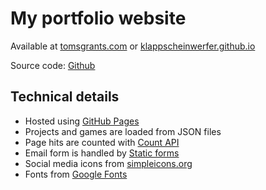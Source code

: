# My portfolio website
Available at [tomsgrants.com](https://tomsgrants.com/) or [klappscheinwerfer.github.io](https://klappscheinwerfer.github.io/)

Source code: [Github](https://github.com/klappscheinwerfer/klappscheinwerfer.github.io)

## Technical details
* Hosted using [GitHub Pages](https://pages.github.com/)
* Projects and games are loaded from JSON files
* Page hits are counted with [Count API](https://countapi.xyz/)
* Email form is handled by [Static forms](https://www.staticforms.xyz/)
* Social media icons from [simpleicons.org](https://simpleicons.org/)
* Fonts from [Google Fonts](https://fonts.google.com/)